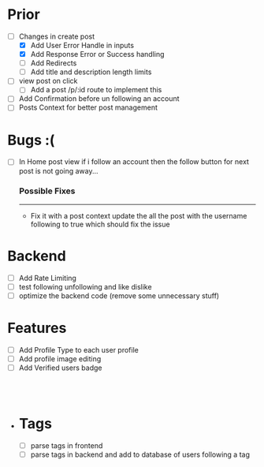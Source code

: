 # Prior

- [ ] Changes in create post
  - [x] Add User Error Handle in inputs
  - [x] Add Response Error or Success handling
  - [ ] Add Redirects
  - [ ] Add title and description length limits
- [ ] view post on click
  - [ ] Add a post /p/:id route to implement this
- [ ] Add Confirmation before un following an account
- [ ] Posts Context for better post management

# Bugs :&#40;

- [ ] In Home post view if i follow an account then the follow button for next post is not going away...
  ### Possible Fixes
  ***
  - Fix it with a post context update the all the post with the username following to true which should fix the issue

# Backend

- [ ] Add Rate Limiting
- [ ] test following unfollowing and like dislike
- [ ] optimize the backend code (remove some unnecessary stuff)

# Features

- [ ] Add Profile Type to each user profile
- [ ] Add profile image editing
- [ ] Add Verified users badge

<br/>
<br/>

- # Tags
  - [ ] parse tags in frontend
  - [ ] parse tags in backend and add to database of users following a tag

